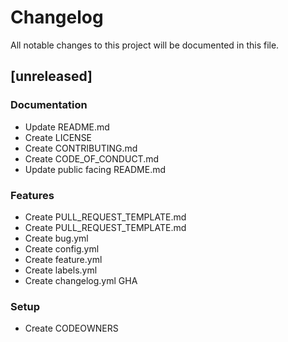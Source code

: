 # Changelog

All notable changes to this project will be documented in this file.

## [unreleased]

### Documentation

- Update README.md
- Create LICENSE
- Create CONTRIBUTING.md
- Create CODE_OF_CONDUCT.md
- Update public facing README.md

### Features

- Create PULL_REQUEST_TEMPLATE.md
- Create PULL_REQUEST_TEMPLATE.md
- Create bug.yml
- Create config.yml
- Create feature.yml
- Create labels.yml
- Create changelog.yml GHA

### Setup

- Create CODEOWNERS

<!-- generated by git-cliff -->
